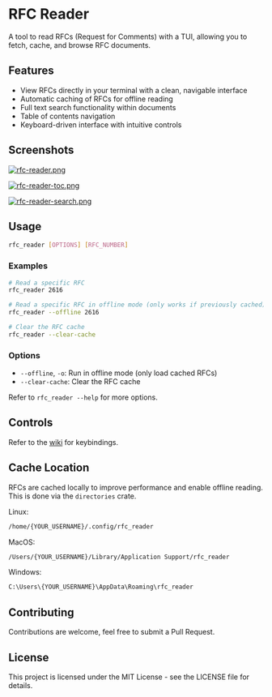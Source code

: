 # RFC Reader

A tool to read RFCs (Request for Comments) with a TUI, allowing you to fetch, cache, and browse RFC documents.

## Features

- View RFCs directly in your terminal with a clean, navigable interface
- Automatic caching of RFCs for offline reading
- Full text search functionality within documents
- Table of contents navigation
- Keyboard-driven interface with intuitive controls

## Screenshots

[![rfc-reader.png](https://i.postimg.cc/7Lx5RrDz/rfc-reader.png)](https://postimg.cc/fVrW3FVW)

[![rfc-reader-toc.png](https://i.postimg.cc/xdtXDpT4/rfc-reader-toc.png)](https://postimg.cc/CZnhbN8G)

[![rfc-reader-search.png](https://i.postimg.cc/4xvKwxCZ/rfc-reader-search.png)](https://postimg.cc/XrJ7Y37D)

## Usage

```bash
rfc_reader [OPTIONS] [RFC_NUMBER]
```

### Examples

```bash
# Read a specific RFC
rfc_reader 2616

# Read a specific RFC in offline mode (only works if previously cached)
rfc_reader --offline 2616

# Clear the RFC cache
rfc_reader --clear-cache
```

### Options

- `--offline`, `-o`: Run in offline mode (only load cached RFCs)
- `--clear-cache`: Clear the RFC cache

Refer to `rfc_reader --help` for more options.

## Controls

Refer to the [wiki](https://github.com/ozan2003/rfc_reader/wiki/Keybindings) for keybindings.

## Cache Location

RFCs are cached locally to improve performance and enable offline reading.
This is done via the `directories` crate.

Linux:

```bash
/home/{YOUR_USERNAME}/.config/rfc_reader
```

MacOS:

```bash
/Users/{YOUR_USERNAME}/Library/Application Support/rfc_reader
```

Windows:

```bash
C:\Users\{YOUR_USERNAME}\AppData\Roaming\rfc_reader
```

## Contributing

Contributions are welcome, feel free to submit a Pull Request.

## License

This project is licensed under the MIT License - see the LICENSE file for details.
